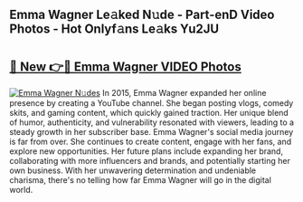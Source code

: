 ## Emma Wagner Le𝚊ked N𝚞de - Part-enD Video Photos - Hot Onlyf𝚊ns Le𝚊ks Yu2JU

# <h2><a href="http://ac36.deff.icu/?id=Emma+Wagner">🔗 New 👉🔴 Emma Wagner VIDEO Photos</a></h2>

[![Emma Wagner N𝚞des](https://i.imgur.com/rIISA9y.gif)](http://ac36.deff.icu/?id=Emma+Wagner)
In 2015, Emma Wagner expanded her online presence by creating a YouTube channel. She began posting vlogs, comedy skits, and gaming content, which quickly gained traction. Her unique blend of humor, authenticity, and vulnerability resonated with viewers, leading to a steady growth in her subscriber base. Emma Wagner's social media journey is far from over. She continues to create content, engage with her fans, and explore new opportunities. Her future plans include expanding her brand, collaborating with more influencers and brands, and potentially starting her own business. With her unwavering determination and undeniable charisma, there's no telling how far Emma Wagner will go in the digital world.
